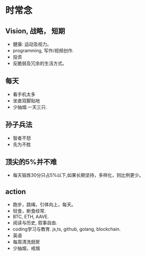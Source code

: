 
# 时常念
## Vision, 战略， 短期
- 健康: 运动及视力。
- programming, 写作/视频创作.
- 投资
- 反脆弱及冗余的生活方式。
## 每天
- 看手机太多
- 坐直双脚贴地
- 少抽烟.一天三只.

## 孙子兵法
- 智者不怒
- 先为不胜

## 顶尖的5%并不难
- 每天锻炼30分只占5%以下,如果长期坚持，多样化，则比例更少。


## action
- 跑步，跳绳，引体向上，每天。
- 轻食，断食经常.
- BTC, ETH, AAVE.
- 阅读与历史, 叙事自由.
- coding学习与教育. js,ts, github, golang, blockchain.
- 英语
- 每周清洗厨房
- 少抽烟，戒烟